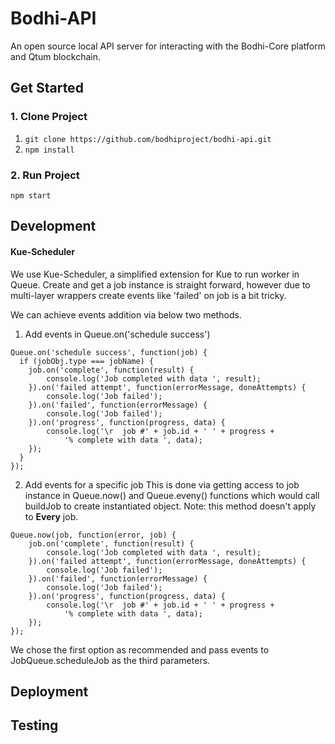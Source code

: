 # Bodhi-API
An open source local API server for interacting with the Bodhi-Core platform and Qtum blockchain.

## Get Started

### 1. Clone Project
1. `git clone https://github.com/bodhiproject/bodhi-api.git`
2. `npm install`

### 2. Run Project
`npm start`

## Development

#### Kue-Scheduler

We use Kue-Scheduler, a simplified extension for Kue to run worker in Queue. Create and get a job instance is straight forward, however due to multi-layer wrappers create events like 'failed' on job is a bit tricky.

We can achieve events addition via below two methods.

1. Add events in Queue.on('schedule success')

```
Queue.on('schedule success', function(job) {
  if (jobObj.type === jobName) {
    job.on('complete', function(result) {
        console.log('Job completed with data ', result);
    }).on('failed attempt', function(errorMessage, doneAttempts) {
        console.log('Job failed');
    }).on('failed', function(errorMessage) {
        console.log('Job failed');
    }).on('progress', function(progress, data) {
        console.log('\r  job #' + job.id + ' ' + progress +
            '% complete with data ', data);
    });
  }
});
```

2. Add events for a specific job
This is done via getting access to job instance in Queue.now() and Queue.eveny() functions which would call buildJob to create instantiated object. Note: this method doesn't apply to __Every__ job.

```
Queue.now(job, function(error, job) {
    job.on('complete', function(result) {
        console.log('Job completed with data ', result);
    }).on('failed attempt', function(errorMessage, doneAttempts) {
        console.log('Job failed');
    }).on('failed', function(errorMessage) {
        console.log('Job failed');
    }).on('progress', function(progress, data) {
        console.log('\r  job #' + job.id + ' ' + progress +
            '% complete with data ', data);
    });
});
```

We chose the first option as recommended and pass events to JobQueue.scheduleJob as the third parameters.

## Deployment

## Testing

